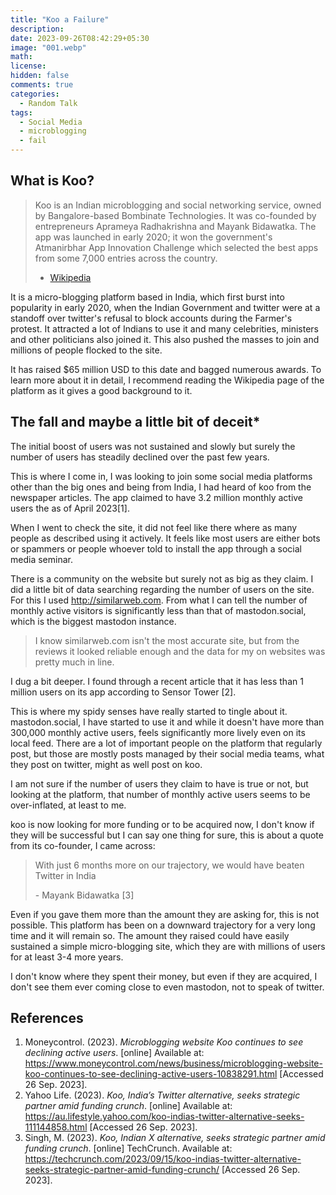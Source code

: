 ```yaml
---
title: "Koo a Failure"
description: 
date: 2023-09-26T08:42:29+05:30
image: "001.webp"
math: 
license: 
hidden: false
comments: true
categories:
  - Random Talk
tags:
  - Social Media
  - microblogging
  - fail
---
```


## What is Koo?

> Koo is an Indian microblogging and social networking service, owned by Bangalore-based Bombinate Technologies. It was co-founded by entrepreneurs Aprameya Radhakrishna and Mayank Bidawatka. The app was launched in early 2020; it won the government's Atmanirbhar App Innovation Challenge which selected the best apps from some 7,000 entries across the country.
>
> - [Wikipedia](https://en.wikipedia.org/wiki/Koo_\(social_network\))

It is a micro-blogging platform based in India, which first burst into popularity in early 2020, when the Indian Government and twitter were at a standoff over twitter's refusal to block accounts during the Farmer's protest. It attracted a lot of Indians to use it and many celebrities, ministers and other politicians also joined it. This also pushed the masses to join and millions of people flocked to the site.

It has raised $65 million USD to this date and bagged numerous awards. To learn more about it in detail, I recommend reading the Wikipedia page of the platform as it gives a good background to it.

## The fall and maybe a little bit of deceit\*

The initial boost of users was not sustained and slowly but surely the number of users has steadily declined over the past few years.

This is where I come in, I was looking to join some social media platforms other than the big ones and being from India, I had heard of koo from the newspaper articles. The app claimed to have 3.2 million monthly active users the as of April 2023\[1\].

When I went to check the site, it did not feel like there where as many people as described using it actively. It feels like most users are either bots or spammers or people whoever told to install the app through a social media seminar.

There is a community on the website but surely not as big as they claim. I did a little bit of data searching regarding the number of users on the site. For this I used <http://similarweb.com>. From what I can tell the number of monthly active visitors is significantly less than that of mastodon.social, which is the biggest mastodon instance.

> I know similarweb.com isn't the most accurate site, but from the reviews it looked reliable enough and the data for my on websites was pretty much in line.

I dug a bit deeper. I found through a recent article that it has less than 1 million users on its app according to Sensor Tower \[2\]. 

This is where my spidy senses have really started to tingle about it. mastodon.social, I have started to use it and while it doesn't have more than 300,000 monthly active users, feels significantly more lively even on its local feed. There are a lot of important people on the platform that regularly post, but those are mostly posts managed by their social media teams, what they post on twitter, might as well post on koo.

I am not sure if the number of users they claim to have is true or not, but looking at the platform, that number of monthly active users seems to be over-inflated, at least to me.

koo is now looking for more funding or to be acquired now, I don't know if they will be successful but I can say one thing for sure, this is about a quote from its co-founder, I came across:

> With just 6 months more on our trajectory, we would have beaten Twitter in India
>
> \- Mayank Bidawatka \[3\]

Even if you gave them more than the amount they are asking for, this is not possible. This platform has been on a downward trajectory for a very long time and it will remain so. The amount they raised could have easily sustained a simple micro-blogging site, which they are with millions of users for at least 3-4 more years.

I don't know where they spent their money, but even if they are acquired, I don't see them ever coming close to even mastodon, not to speak of twitter.

## References

1. Moneycontrol. (2023). *Microblogging website Koo continues to see declining active users*.
    \[online\] Available at: 
   https://www.moneycontrol.com/news/business/microblogging-website-koo-continues-to-see-declining-active-users-10838291.html
    \[Accessed 26 Sep. 2023\].
2. Yahoo Life. (2023). *Koo, India’s Twitter alternative, seeks strategic partner amid funding crunch*.
    \[online\] Available at: 
   https://au.lifestyle.yahoo.com/koo-indias-twitter-alternative-seeks-111144858.html
    \[Accessed 26 Sep. 2023\].
3. Singh, M. (2023). *Koo, Indian X alternative, seeks strategic partner amid funding crunch*.
    \[online\] TechCrunch. Available at: 
   https://techcrunch.com/2023/09/15/koo-indias-twitter-alternative-seeks-strategic-partner-amid-funding-crunch/
    \[Accessed 26 Sep. 2023\].
